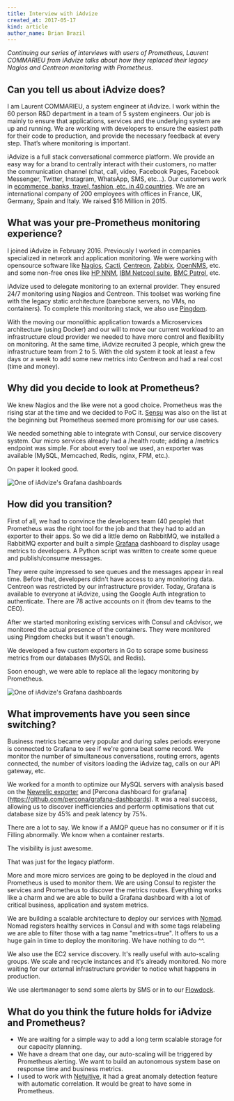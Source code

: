 ```yaml
---
title: Interview with iAdvize
created_at: 2017-05-17
kind: article
author_name: Brian Brazil
---
```


*Continuing our series of interviews with users of Prometheus, Laurent
COMMARIEU from iAdvize talks about how they replaced their legacy Nagios and
Centreon monitoring with Prometheus.*


## Can you tell us about iAdvize does?

I am Laurent COMMARIEU, a system engineer at iAdvize.  I work within the 60
person R&D department in a team of 5 system engineers. Our job is mainly to
ensure that applications, services and the underlying system are up and
running. We are working with developers to ensure the easiest path for their
code to production, and provide the necessary feedback at every step. That’s
where monitoring is important.

iAdvize is a full stack conversational commerce platform.  We provide an easy
way for a brand to centrally interact with their customers, no matter the
communication channel (chat, call, video, Facebook Pages, Facebook Messenger,
Twitter, Instagram, WhatsApp, SMS, etc...). Our customers work in [ecommerce,
banks, travel, fashion, etc. in 40
countries](http://www.iadvize.com/en/customers/). We are an international
company of 200 employees with offices in France, UK, Germany, Spain and Italy.
We raised $16 Million in 2015.

## What was your pre-Prometheus monitoring experience?

I joined iAdvize in February 2016. Previously I worked in companies specialized
in network and application monitoring. We were working with opensource software
like [Nagios](https://www.nagios.org/), [Cacti](http://www.cacti.net/),
[Centreon](https://www.centreon.com/), [Zabbix](http://www.zabbix.com/),
[OpenNMS](https://www.opennms.org/en), etc. and some non-free ones like [HP
NNM](https://saas.hpe.com/en-us/software/network-node-manager-i-network-management-software),
[IBM Netcool
suite](http://www-03.ibm.com/software/products/en/netcool-network-management),
[BMC Patrol](http://www.bmc.com/it-solutions/brands/patrol-proactivenet.html),
etc.

iAdvize used to delegate monitoring to an external provider. They ensured 24/7
monitoring using Nagios and Centreon. This toolset was working fine with the
legacy static architecture (barebone servers, no VMs, no containers). To
complete this monitoring stack, we also use [Pingdom](https://www.pingdom.com/).

With the moving our monolithic application towards a Microservices architecture
(using Docker) and our will to move our current workload to an infrastructure
cloud provider we needed to have more control and flexibility on monitoring. At
the same time, iAdvize recruited 3 people, which grew the infrastructure team
from 2 to 5.  With the old system it took at least a few days or a week to add
some new metrics into Centreon and had a real cost (time and money).


## Why did you decide to look at Prometheus?

We knew Nagios and the like were not a good choice. Prometheus was the rising
star at the time and we decided to PoC it. [Sensu](https://sensuapp.org/) was
also on the list at the beginning but Prometheus seemed more promising for our
use cases.

We needed something able to integrate with Consul, our service discovery
system.  Our micro services already had a /health route; adding a /metrics
endpoint was simple. For about every tool we used, an exporter was available
(MySQL, Memcached, Redis, nginx, FPM, etc.).

On paper it looked good.

![One of iAdvize's Grafana dashboards](/assets/blog/2017-05-17/iadvize-dashboard-1.png)

## How did you transition?

First of all, we had to convince the developers team (40 people) that
Prometheus was the right tool for the job and that they had to add an exporter
to their apps. So we did a little demo on RabbitMQ, we installed a RabbitMQ
exporter and built a simple [Grafana](https://grafana.com/) dashboard to
display usage metrics to developers. A Python script was written to create some
queue and publish/consume messages.

They were quite impressed to see queues and the messages appear in real time.
Before that, developers didn't have access to any monitoring data. Centreon was
restricted by our infrastructure provider. Today, Grafana is available to
everyone at iAdvize, using the Google Auth integration to authenticate. There
are 78 active accounts on it (from dev teams to the CEO).

After we started monitoring existing services with Consul and cAdvisor, we
monitored the actual presence of the containers. They were monitored using
Pingdom checks but it wasn't enough.

We developed a few custom exporters in Go to scrape some business metrics from
our databases (MySQL and Redis).

Soon enough, we were able to replace all the legacy monitoring by Prometheus. 

![One of iAdvize's Grafana dashboards](/assets/blog/2017-05-17/iadvize-dashboard-2.png)

## What improvements have you seen since switching?

Business metrics became very popular and during sales periods everyone is
connected to Grafana to see if we're gonna beat some record.  We monitor the
number of simultaneous conversations, routing errors, agents connected, the
number of visitors loading the iAdvize tag, calls on our API gateway, etc.

We worked for a month to optimize our MySQL servers with analysis based on the
[Newrelic exporter](https://github.com/jfindley/newrelic_exporter) and [Percona
dashboard for grafana] (https://github.com/percona/grafana-dashboards). It was
a real success, allowing us to discover inefficiencies and perform
optimisations that cut database size by 45% and peak latency by 75%.

There are a lot to say. We know if a AMQP queue has no consumer or if it is
Filling abnormally. We know when a container restarts.

The visibility is just awesome.

That was just for the legacy platform.

More and more micro services are going to be deployed in the cloud and
Prometheus is used to monitor them. We are using Consul to register the
services and Prometheus to discover the metrics routes. Everything works like a
charm and we are able to build a Grafana dashboard with a lot of critical
business, application and system metrics.

We are building a scalable architecture to deploy our services with
[Nomad](https://www.nomadproject.io/). Nomad registers healthy services in
Consul and with some tags relabeling we are able to filter those with a tag
name "metrics=true". It offers to us a huge gain in time to deploy the
monitoring. We have nothing to do ^^.

We also use the EC2 service discovery. It's really useful with auto-scaling
groups. We scale and recycle instances and it's already monitored. No more
waiting for our external infrastructure provider to notice what happens in
production.

We use alertmanager to send some alerts by SMS or in to our
[Flowdock](https://www.flowdock.com/).

## What do you think the future holds for iAdvize and Prometheus?


* We are waiting for a simple way to add a long term scalable storage for our
  capacity planning.
* We have a dream that one day, our auto-scaling will be triggered by
  Prometheus alerting. We want to build an autonomous system base on response
  time and business metrics.
* I used to work with [Netuitive](http://www.netuitive.com/), it had a great
  anomaly detection feature with automatic correlation. It would be great to
  have some in Prometheus. 
